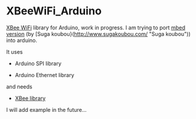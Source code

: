 # XBeeWiFi_Arduino #
[XBee WiFi](http://www.digi.com/products/wireless-wired-embedded-solutions/zigbee-rf-modules/point-multipoint-rfmodules/xbee-wi-fi#overview "XBee WiFi") library for Arduino, work in progress. 
I am trying to port [mbed version](http://mbed.org/users/okini3939/libraries/XBee/m6s6n8/docs/classXBeeWiFi.html "mbed version") (by [Suga koubou}(http://www.sugakoubou.com/ "Suga koubou")) into arduino.

It uses 

- Arduino SPI library 

- Arduino Ethernet library

and needs 

- [XBee library](http://code.google.com/p/xbee-arduino/ "XBee library")

I will add example in the future...
